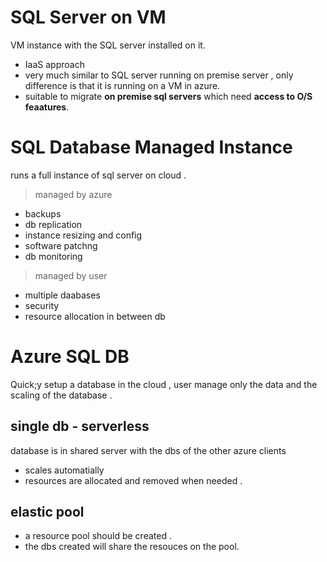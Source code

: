 # SQL Server on VM

VM instance with the SQL server installed on it. 

- IaaS approach 
- very much similar to SQL server running on premise server , only difference is that it is running on a VM in azure.
- suitable to migrate **on premise sql servers** which need **access to O/S feaatures**. 

# SQL Database Managed Instance 

runs a full instance of sql server on cloud . 

> managed by azure 

- backups 
- db replication
- instance resizing and config
- software patchng 
- db monitoring 

> managed by user 

- multiple daabases 
- security 
- resource allocation in between db

# Azure SQL DB 

Quick;y setup a database in the cloud , user manage only the data and the scaling of the database . 

## single db -  serverless 
database is in shared server with the dbs of the other azure clients 
 - scales automatially 
 - resources are allocated and removed when needed .

 ## elastic pool 
 - a resource pool should be created . 
 - the dbs created will share the resouces on the pool. 